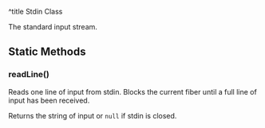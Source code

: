 ^title Stdin Class

The standard input stream.

## Static Methods

### **readLine**()

Reads one line of input from stdin. Blocks the current fiber until a full line
of input has been received.

Returns the string of input or `null` if stdin is closed.
